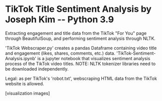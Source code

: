 # TikTok Title Sentiment Analysis by Joseph Kim -- Python 3.9

Extracting engagement and title data from the TikTok "For You" page through BeautifulSoup, and performing sentiment analysis through NLTK.

'TikTok Webscraper.py' creates a pandas Dataframe containing video title and engagement (likes, shares, comments, etc.) data.
'TikTok-Sentiment-Analysis.ipynb' is a jupyter notebook that visualizes sentiment analysis process of the TikTok video titles. NOTE: NLTK tokenizer libraries need to be downloaded independently. 

Legal: as per TikTok's 'robot.txt', webscraping HTML data from the TikTok website is allowed. 

[visualization images]
